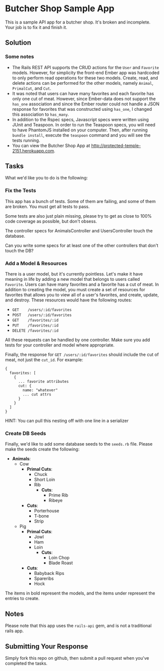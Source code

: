 # Butcher Shop Sample App

This is a sample API app for a butcher shop. It's broken and incomplete. Your job is to fix it and finish it.

## Solution

### Some notes

* The Rails REST API supports the CRUD actions for the `User` and `Favorite` models. However, for simplicity the front-end Ember app was hardcoded to only perform read operations for these two models. Create, read, and delete actions can be performed for the other models, namely `Animal`, `PrimalCut`, and `Cut`.
* It was noted that users can have many favorites and each favorite has only one cut of meat. However, since Ember-data does not support the `has_one` association and since the Ember router could not handle a JSON response for favorites that was constructed using `has_one`, I changed this association to `has_many`.
* In addition to the Rspec specs, Javascript specs were written using JUnit and Teaspoon. In order to run the Teaspoon specs, you will need to have PhantomJS installed on your computer. Then, after running `bundle install`, execute the `teaspoon` command and you will see the tests running.
* You can view the Butcher Shop App at http://protected-temple-2151.herokuapp.com.

## Tasks

What we'd like you to do is the following:

### Fix the Tests

This app has a bunch of tests. Some of them are failing, and some of them are broken. You must get all tests to pass.

Some tests are also just plain missing, please try to get as close to 100% code coverage as possible, but don't obsess.

The controller specs for AnimalsController and UsersController touch the database.

Can you write some specs for at least one of the other controllers that don't touch the DB?

### Add a Model & Resources

There is a user model, but it's currently pointless. Let's make it have meaning in life by adding a new model that belongs
to users called `Favorite`. Users can have many favorites and a favorite has a cut of meat. In addition to creating the model,
you must create a set of resources for favorites that allows you to view all of a user's favorites, and create, update, and
destroy. These resources would have the following routes:

* `GET    /users/:id/favorites`
* `POST   /users/:id/favorites`
* `GET    /favorites/:id`
* `PUT    /favorites/:id`
* `DELETE /favorites/:id`

All these requests can be handled by one controller. Make sure you add tests
for your controller and model where appropriate.

Finally, the response for `GET /users/:id/favorites` should include the cut of meat, not just the `cut_id`. For example:

    {
      favorites: [
        {
          ... favorite attributes
          cut: {
            name: "whatever"
            ... cut attrs
          }
        }
      ]
    }

HINT: You can pull this nesting off with one line in a serializer

### Create DB Seeds

Finally, we'd like to add some database seeds to the `seeds.rb` file. Please make the seeds create the following:

* **Animals**:
  * Cow
    * **Primal Cuts**:
      * Chuck
      * Short Loin
      * Rib
        * **Cuts**:
          * Prime Rib
          * Ribeye
    * **Cuts**:
      * Porterhouse
      * T-bone
      * Strip
  * Pig
    * **Primal Cuts**:
      * Jowl
      * Ham
      * Loin
        * **Cuts**:
          * Loin Chop
          * Blade Roast
    * **Cuts**:
      * Babyback Rips
      * Spareribs
      * Hock

The items in bold represent the models, and the items under represent the entries to create.

## Notes

Please note that this app uses the `rails-api` gem, and is not a traditional rails app.

## Submitting Your Response

Simply fork this repo on github, then submit a pull request when you've completed the tasks.
